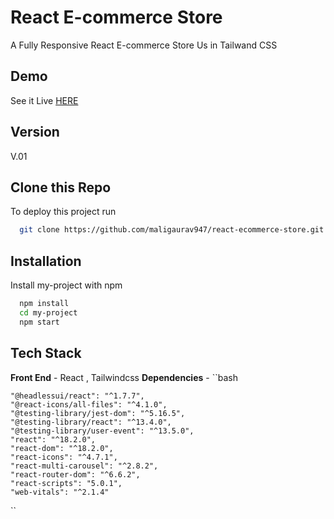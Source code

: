 
# React E-commerce Store

A Fully Responsive React E-commerce Store Us in Tailwand CSS 

## Demo

See it Live [HERE](https://maligaurav947.github.io/react-ecommerce-store/) 

## Version

V.01

## Clone this Repo

To deploy this project run

```bash
  git clone https://github.com/maligaurav947/react-ecommerce-store.git
```

## Installation

Install my-project with npm

```bash
  npm install
  cd my-project
  npm start
```
    
## Tech Stack

**Front End** - React , Tailwindcss 
**Dependencies** -
``bash

    "@headlessui/react": "^1.7.7",
    "@react-icons/all-files": "^4.1.0",
    "@testing-library/jest-dom": "^5.16.5",
    "@testing-library/react": "^13.4.0",
    "@testing-library/user-event": "^13.5.0",
    "react": "^18.2.0",
    "react-dom": "^18.2.0",
    "react-icons": "^4.7.1",
    "react-multi-carousel": "^2.8.2",
    "react-router-dom": "^6.6.2",
    "react-scripts": "5.0.1",
    "web-vitals": "^2.1.4"
``

